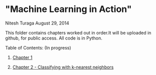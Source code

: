 
"Machine Learning in Action"
=============================
Nitesh Turaga
August 29, 2014


This folder contains chapters worked out in order.It will be uploaded in github, for public access. All code is in Python.


Table of Contents: (In progress)

1. [Chapter 1](https://github.com/nitesh1989/ml-in-action/blob/master/Chapter%201.ipynb)

2. [Chapter 2 - Classifying with k-nearest neighbors]()